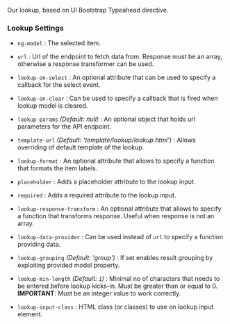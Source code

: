 Our lookup, based on UI Bootstrap Typeahead directive.

### Lookup Settings ###

 * `ng-model`
 	:
 	The selected item.

 * `url`
    :
    Url of the endpoint to fetch data from. Response must be an array, otherwise a response transformer can be used.

 * `lookup-on-select`
 	:
 	An optional attribute that can be used to specify a callback for the select event.
     
 * `lookup-on-clear`
 	:
 	Can be used to specify a callback that is fired when lookup model is cleared.

 * `lookup-params`
 	_(Default: null)_ :
 	An optional object that holds url parameters for the API endpoint.

 * `template-url`
    _(Default: 'template/lookup/lookup.html')_ :
    Allows overriding of default template of the lookup.

 * `lookup-format`
    :
    An optional attribute that allows to specify a function that formats the item labels.

 * `placeholder`
    :
    Adds a placeholder attribute to the lookup input.

 * `required`
    :
    Adds a required attribute to the lookup input.

 * `lookup-response-transform`
    :
    An optional attribute that allows to specify a function that transforms response. Useful when response is not an array.
    
 * `lookup-data-provider`
    :
    Can be used instead of `url` to specify a function providing data.
    
 * `lookup-grouping`
    _(Default: 'group')_ :
    If set enables result grouping by exploiting provided model property.
    
 * `lookup-min-length`
    _(Default: `1`)_ :
    Minimal no of characters that needs to be entered before lookup kicks-in. Must be greater than or equal to 0.
    __IMPORTANT__: Must be an integer value to work correctly.
    
 * `lookup-input-class`
    :
    HTML class (or classes) to use on lookup input element.